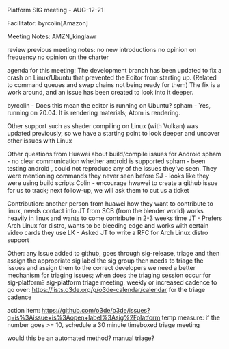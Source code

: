 Platform SIG meeting - AUG-12-21

Facilitator: byrcolin[Amazon]

Meeting Notes: AMZN_kinglawr

review previous meeting notes:
no new introductions
no opinion on frequency
no opinion on the charter

agenda for this meeting:
The development branch has been updated to fix a crash on Linux/Ubuntu that prevented the Editor from starting up. (Related to command queues and swap chains not being ready for them) The fix is a work around, and an issue has been created to look into it deeper.

byrcolin - Does this mean the editor is running on Ubuntu?
spham - Yes, running on 20.04. It is rendering materials; Atom is rendering.

Other support such as shader compiling on Linux (with Vulkan) was updated previously, so we have a starting point to look deeper and uncover other issues with Linux

Other questions from Huawei about build/compile issues for Android 
spham - no clear communication whether android is supported
spham - been testing android , could not reproduce any of the issues they've seen. They were mentioning commands they never seen before
SJ - looks like they were using build scripts
Colin - encourage hwawei to create a github issue for us to track; next follow-up, we will ask them to cut us a ticket

Contribution:
another person from huawei how they want to contribute to linux, needs contact info
JT from SCB (from the blender world) works heavily in linux and wants to come contribute in 2-3 weeks time
JT - Prefers Arch Linux for distro, wants to be bleeding edge and works with certain video cards they use
LK - Asked JT to write a RFC for Arch Linux distro support

Other:
any issue added to github, goes through sig-release, triage and then assign the appropriate sig label
the sig group then needs to triage the issues and assign them to the correct developers
we need a better mechanism for triaging issues; when does the triaging session occur for sig-platform?
sig-platform triage meeting, weekly or increased cadence to go over: https://lists.o3de.org/g/o3de-calendar/calendar for the triage cadence

action item:
https://github.com/o3de/o3de/issues?q=is%3Aissue+is%3Aopen+label%3Asig%2Fplatform
temp measure: if the number goes >= 10, schedule a 30 minute timeboxed triage meeting

would this be an automated method? manual triage?
